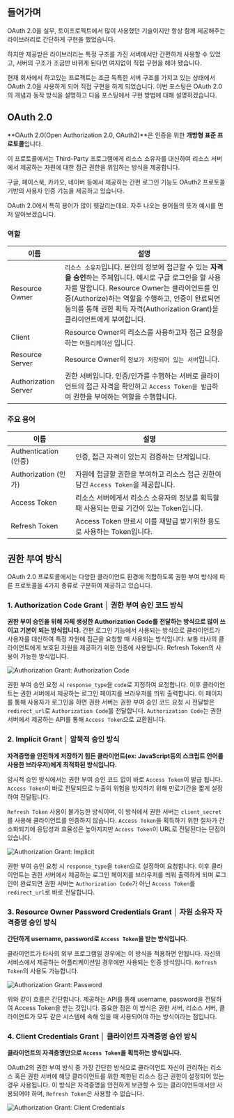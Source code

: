 ## 들어가며
OAuth 2.0을 실무, 토이프로젝트에서 많이 사용했던 기술이지만 항상 함께 제공해주는 라이브러리로 간단하게 구현을 했었습니다. 

하지만 제공받은 라이브러리는 특정 구조를 가진 서버에서만 간편하게 사용할 수 있었고, 서버의 구조가 조금만 바뀌게 된다면 여지없이 직접 구현을 해야 됐습니다.

현재 회사에서 하고있는 프로젝트는 조금 독특한 서버 구조를 가지고 있는 상태에서 OAuth 2.0을 사용하게 되어 직접 구현을 하게 되었습니다. 이번 포스팅은 OAuth 2.0의 개념과 동작 방식을 설명하고 다음 포스팅에서 구현 방법에 대해 설명하겠습니다.

## OAuth 2.0
**OAuth 2.0(Open Authorization 2.0, OAuth2)**은 인증을 위한 **개방형 표준 프로토콜**입니다.

이 프로토콜에서는 Third-Party 프로그램에게 리소스 소유자를 대신하여 리소스 서버에서 제공하는 자원에 대한 접근 권한을 위임하는 방식을 제공합니다.

구글, 페이스북, 카카오, 네이버 등에서 제공하는 간편 로그인 기능도 OAuth2 프로토콜 기반의 사용자 인증 기능을 제공하고 있습니다.

OAuth 2.0에서 특히 용어가 많이 헷갈리는데요. 자주 나오는 용어들의 뜻과 예시를 먼저 알아보겠습니다. 

### 역할

|이름|설명|
|------|---|
|Resource Owner|`리소스 소유자`입니다. 본인의 정보에 접근할 수 있는 **자격을 승인**하는 주체입니다. 예시로 구글 로그인을 할 사용자를 말합니다. Resource Owner는 클라이언트를 인증(Authorize)하는 역할을 수행하고, 인증이 완료되면 동의를 통해 권한 획득 자격(Authorization Grant)을 클라이언트에게 부여합니다. |
|Client|Resource Owner의 리소스를 사용하고자 접근 요청을 하는 `어플리케이션` 입니다.|
|Resource Server|Resource Owner의 `정보가 저장되어 있는 서버`입니다.|
|Authorization Server|권한 서버입니다. 인증/인가를 수행하는 서버로 클라이언트의 접근 자격을 확인하고 `Access Token을 발급`하여 권한을 부여하는 역할을 수행합니다.|

### 주요 용어

|이름|설명|
|------|---|
|Authentication (인증)|인증, 접근 자격이 있는지 검증하는 단계입니다.|
|Authorization (인가)|자원에 접글할 권한을 부여하고 리소스 접근 권한이 담긴 `Access Token`을 제공합니다.|
|Access Token|리소스 서버에게서 리소스 소유자의 정보를 획득할 때 사용되는 만료 기간이 있는 Token입니다.|
|Refresh Token|Access Token 만료시 이를 재발급 받기위한 용도로 사용하는 Token입니다.|

## 권한 부여 방식

OAuth 2.0 프로토콜에서는 다양한 클라이언트 환경에 적합하도록 권한 부여 방식에 따른 프로토콜을 4가지 종류로 구분하여 제공하고 있습니다.

### 1. Authorization Code Grant │ 권한 부여 승인 코드 방식

**권한 부여 승인을 위해 자체 생성한 Authorization Code를 전달하는 방식으로 많이 쓰이고 기본이 되는 방식입니다.** 간편 로그인 기능에서 사용되는 방식으로 클라이언트가 사용자를 대신하여 특정 자원에 접근을 요청할 때 사용되는 방식입니다. 보통 타사의 클라이언트에게 보호된 자원을 제공하기 위한 인증에 사용됩니다. Refresh Token의 사용이 가능한 방식입니다.

![Authorization Grant: Authorization Code](./Authorization_Grant_Authorization_Code.png)

권한 부여 승인 요청 시 `response_type`을 `code`로 지정하여 요청합니다. 이후 클라이언트는 권한 서버에서 제공하는 로그인 페이지를 브라우저를 띄워 출력합니다. 이 페이지를 통해 사용자가 로그인을 하면 권한 서버는 권한 부여 승인 코드 요청 시 전달받은 `redirect_url`로 `Authorization Code`를 전달합니다. `Authorization Code`는 권한 서버에서 제공하는 API를 통해 `Access Token`으로 교환됩니다.

### 2. Implicit Grant │ 암묵적 승인 방식
**자격증명을 안전하게 저장하기 힘든 클라이언트(ex: JavaScript등의 스크립트 언어를 사용한 브라우저)에게 최적화된 방식입니다.**


암시적 승인 방식에서는 권한 부여 승인 코드 없이 바로 `Access Token`이 발급 됩니다. `Access Token`이 바로 전달되므로 누출의 위험을 방지하기 위해 만료기간을 짧게 설정하여 전달됩니다.


`Refresh Token` 사용이 불가능한 방식이며, 이 방식에서 권한 서버는 `client_secret`를 사용해 클라이언트를 인증하지 않습니다. `Access Token`을 획득하기 위한 절차가 간소화되기에 응답성과 효율성은 높아지지만 `Access Token`이 URL로 전달된다는 단점이 있습니다.

![Authorization Grant: Implicit](./Authorization_Grant_Implicit.png)

권한 부여 승인 요청 시 `response_type`을 `token`으로 설정하여 요청합니다. 이후 클라이언트는 권한 서버에서 제공하는 로그인 페이지를 브라우저를 띄워 출력하게 되며 로그인이 완료되면 권한 서버는 `Authorization Code`가 아닌 `Access Token`를 `redirect_url`로 바로 전달합니다.

### 3. Resource Owner Password Credentials Grant │ 자원 소유자 자격증명 승인 방식

**간단하게 username, password로 `Access Token`을 받는 방식입니다.** 


클라이언트가 타사의 외부 프로그램일 경우에는 이 방식을 적용하면 안됩니다. 자신의 서비스에서 제공하는 어플리케이션일 경우에만 사용되는 인증 방식입니다. `Refresh Token`의 사용도 가능합니다. 

![Authorization Grant: Password](Authorization_Grant_Password.png)

위와 같이 흐름은 간단합니다. 제공하는 API를 통해 username, password을 전달하여 Access Token을 받는 것입니다. 중요한 점은 이 방식은 권한 서버, 리소스 서버, 클라이언트가 모두 같은 시스템에 속해 있을 때 사용되어야 하는 방식이라는 점입니다.

### 4. Client Credentials Grant │ 클라이언트 자격증명 승인 방식

**클라이언트의 자격증명만으로 `Access Token`을 획득하는 방식입니다.**


OAuth2의 권한 부여 방식 중 가장 간단한 방식으로 클라이언트 자신이 관리하는 리소스 혹은 권한 서버에 해당 클라이언트를 위한 제한된 리소스 접근 권한이 설정되어 있는 경우 사용됩니다. 이 방식은 자격증명을 안전하게 보관할 수 있는 클라이언트에서만 사용되어야 하며, `Refresh Token`은 사용할 수 없습니다.

![Authorization Grant: Client Credentials](Authorization_Grant_Client_Credentials.png)
















